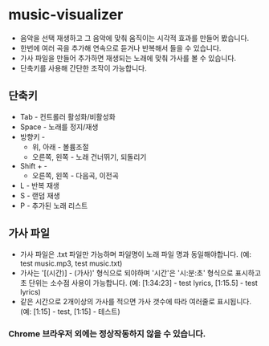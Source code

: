 # music-visualizer
* 음악을 선택 재생하고 그 음악에 맞춰 움직이는 시각적 효과를 만들어 봤습니다.
* 한번에 여러 곡을 추가해 연속으로 듣거나 반복해서 들을 수 있습니다.
* 가사 파일을 만들어 추가하면 재생되는 노래에 맞춰 가사를 볼 수 있습니다.
* 단축키를 사용해 간단한 조작이 가능합니다.

## 단축키
* Tab - 컨트롤러 활성화/비활성화
* Space - 노래를 정지/재생
* 방향키 -
  - 위, 아래 - 볼륨조절
  - 오른쪽, 왼쪽 - 노래 건너뛰기, 되돌리기
* Shift + -
  - 오른쪽, 왼쪽 - 다음곡, 이전곡
* L - 반복 재생
* S - 랜덤 재생
* P - 추가된 노래 리스트
 
## 가사 파일
* 가사 파일은 .txt 파일만 가능하며 파일명이 노래 파일 명과 동일해야합니다. (예: test music.mp3, test music.txt)
* 가사는 '[(시간)] - (가사)' 형식으로 되야하며 '시간'은 '시:분:초' 형식으로 표시하고 초 단위는 소수점 사용이 가능합니다. (예: [1:34:23] - test lyrics, [1:15.5] - test lyrics)
* 같은 시간으로 2개이상의 가사를 적으면 가사 갯수에 따라 여러줄로 표시됩니다. (예: [1:15] - test, [1:15] - 테스트)

### Chrome 브라우저 외에는 정상작동하지 않을 수 있습니다.
